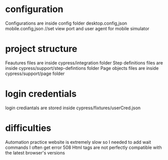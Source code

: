 # configuration
Configurations are inside config folder
  desktop.config,json 
  mobile.config,json //set view port and user agent for mobile simulator  

# project structure
  Feautures files are inside cypress/integration folder
  Step definitions files are inside cypress/support/step-defintions folder
  Page objects files are inside cypress/support/page folder

# login credentials
  login crediantals are stored inside cypress/fixtures/userCred.json

# difficulties
  Automation practice website is extremely slow so I needed to add wait commands
  I often get error 508
  Html tags are not perfectly compatible with the latest browser's versions   
